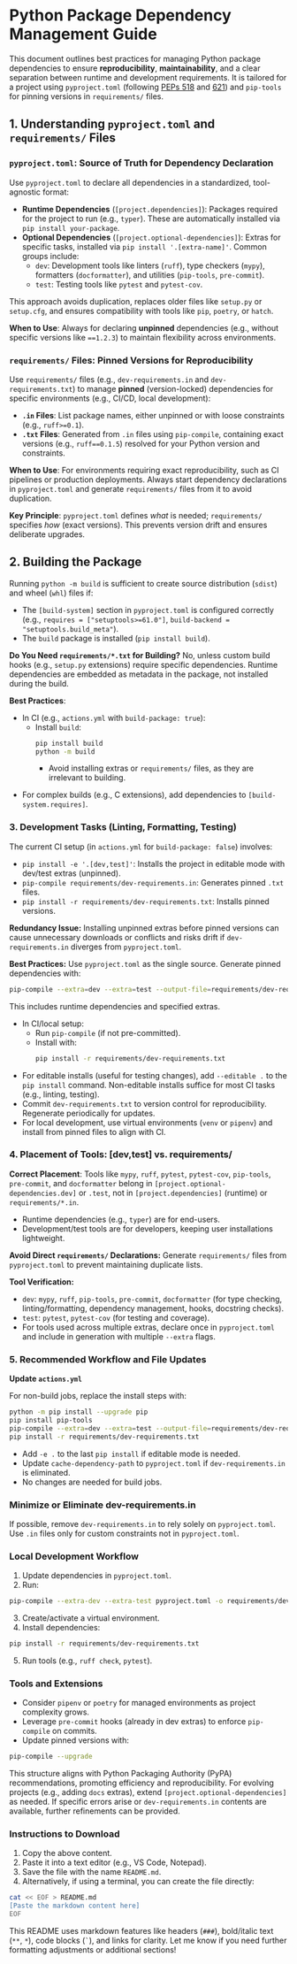 # Python Package Dependency Management Guide

This document outlines best practices for managing Python package dependencies to ensure **reproducibility**, **maintainability**, and a clear separation between runtime and development requirements. It is tailored for a project using `pyproject.toml` (following [PEPs 518](https://peps.python.org/pep-0518/) and [621](https://peps.python.org/pep-0621/)) and `pip-tools` for pinning versions in `requirements/` files.

## 1. Understanding `pyproject.toml` and `requirements/` Files

### `pyproject.toml`: Source of Truth for Dependency Declaration
Use `pyproject.toml` to declare all dependencies in a standardized, tool-agnostic format:

- **Runtime Dependencies** (`[project.dependencies]`): Packages required for the project to run (e.g., `typer`). These are automatically installed via `pip install your-package`.
- **Optional Dependencies** (`[project.optional-dependencies]`): Extras for specific tasks, installed via `pip install '.[extra-name]'`. Common groups include:
  - `dev`: Development tools like linters (`ruff`), type checkers (`mypy`), formatters (`docformatter`), and utilities (`pip-tools`, `pre-commit`).
  - `test`: Testing tools like `pytest` and `pytest-cov`.

This approach avoids duplication, replaces older files like `setup.py` or `setup.cfg`, and ensures compatibility with tools like `pip`, `poetry`, or `hatch`.

**When to Use**: Always for declaring **unpinned** dependencies (e.g., without specific versions like `==1.2.3`) to maintain flexibility across environments.

### `requirements/` Files: Pinned Versions for Reproducibility
Use `requirements/` files (e.g., `dev-requirements.in` and `dev-requirements.txt`) to manage **pinned** (version-locked) dependencies for specific environments (e.g., CI/CD, local development):

- **`.in` Files**: List package names, either unpinned or with loose constraints (e.g., `ruff>=0.1`).
- **`.txt` Files**: Generated from `.in` files using `pip-compile`, containing exact versions (e.g., `ruff==0.1.5`) resolved for your Python version and constraints.

**When to Use**: For environments requiring exact reproducibility, such as CI pipelines or production deployments. Always start dependency declarations in `pyproject.toml` and generate `requirements/` files from it to avoid duplication.

**Key Principle**: `pyproject.toml` defines *what* is needed; `requirements/` specifies *how* (exact versions). This prevents version drift and ensures deliberate upgrades.

## 2. Building the Package

Running `python -m build` is sufficient to create source distribution (`sdist`) and wheel (`whl`) files if:

- The `[build-system]` section in `pyproject.toml` is configured correctly (e.g., `requires = ["setuptools>=61.0"]`, `build-backend = "setuptools.build_meta"`).
- The `build` package is installed (`pip install build`).

**Do You Need `requirements/*.txt` for Building?** No, unless custom build hooks (e.g., `setup.py` extensions) require specific dependencies. Runtime dependencies are embedded as metadata in the package, not installed during the build.

**Best Practices**:
- In CI (e.g., `actions.yml` with `build-package: true`):
  - Install `build`:
    ```bash
    pip install build
    python -m build
    ```
    * Avoid installing extras or `requirements/` files, as they are irrelevant to building.
* For complex builds (e.g., C extensions), add dependencies to `[build-system.requires]`.

### 3. Development Tasks (Linting, Formatting, Testing)

The current CI setup (in `actions.yml` for `build-package: false`) involves:

* `pip install -e '.[dev,test]'`: Installs the project in editable mode with dev/test extras (unpinned).
* `pip-compile requirements/dev-requirements.in`: Generates pinned `.txt` files.
* `pip install -r requirements/dev-requirements.txt`: Installs pinned versions.

**Redundancy Issue:** Installing unpinned extras before pinned versions can cause unnecessary downloads or conflicts and risks drift if `dev-requirements.in` diverges from `pyproject.toml`.

**Best Practices:**
Use `pyproject.toml` as the single source. Generate pinned dependencies with:
```bash
pip-compile --extra=dev --extra=test --output-file=requirements/dev-requirements.txt pyproject.toml
```
This includes runtime dependencies and specified extras.

* In CI/local setup:
    * Run `pip-compile` (if not pre-committed).
    * Install with:
        ```bash
        pip install -r requirements/dev-requirements.txt
        ```
* For editable installs (useful for testing changes), add `--editable .` to the `pip install` command. Non-editable installs suffice for most CI tasks (e.g., linting, testing).
* Commit `dev-requirements.txt` to version control for reproducibility. Regenerate periodically for updates.
* For local development, use virtual environments (`venv` or `pipenv`) and install from pinned files to align with CI.

### 4. Placement of Tools: [dev,test] vs. requirements/

**Correct Placement**: Tools like `mypy`, `ruff`, `pytest`, `pytest-cov`, `pip-tools`, `pre-commit`, and `docformatter` belong in `[project.optional-dependencies.dev]` or `.test`, not in `[project.dependencies]` (runtime) or `requirements/*.in`.

* Runtime dependencies (e.g., `typer`) are for end-users.
* Development/test tools are for developers, keeping user installations lightweight.

**Avoid Direct `requirements/` Declarations:** Generate `requirements/` files from `pyproject.toml` to prevent maintaining duplicate lists.

**Tool Verification:**

* `dev`: `mypy`, `ruff`, `pip-tools`, `pre-commit`, `docformatter` (for type checking, linting/formatting, dependency management, hooks, docstring checks).
* `test`: `pytest`, `pytest-cov` (for testing and coverage).
* For tools used across multiple extras, declare once in `pyproject.toml` and include in generation with multiple `--extra` flags.

### 5. Recommended Workflow and File Updates

**Update `actions.yml`**

For non-build jobs, replace the install steps with:
```bash
python -m pip install --upgrade pip
pip install pip-tools
pip-compile --extra=dev --extra=test --output-file=requirements/dev-requirements.txt pyproject.toml requirements/dev-requirements.in
pip install -r requirements/dev-requirements.txt
```
* Add `-e .` to the last `pip install` if editable mode is needed.
* Update `cache-dependency-path` to `pyproject.toml` if `dev-requirements.in` is eliminated.
* No changes are needed for build jobs.

### Minimize or Eliminate dev-requirements.in

If possible, remove `dev-requirements.in` to rely solely on `pyproject.toml`. Use `.in` files only for custom constraints not in `pyproject.toml`.

### Local Development Workflow

1. Update dependencies in `pyproject.toml`.
2. Run:

```bash
pip-compile --extra-dev --extra-test pyproject.toml -o requirements/dev-requirements.txt
```
3. Create/activate a virtual environment.
4. Install dependencies:

```bash
pip install -r requirements/dev-requirements.txt
```
5. Run tools (e.g., `ruff check`, `pytest`).

### Tools and Extensions

* Consider `pipenv` or `poetry` for managed environments as project complexity grows.
* Leverage `pre-commit` hooks (already in dev extras) to enforce `pip-compile` on commits.
* Update pinned versions with:
```bash
pip-compile --upgrade
```
This structure aligns with Python Packaging Authority (PyPA) recommendations, promoting efficiency and reproducibility. For evolving projects (e.g., adding `docs` extras), extend `[project.optional-dependencies]` as needed. If specific errors arise or `dev-requirements.in` contents are available, further refinements can be provided.

### Instructions to Download
1. Copy the above content.
2. Paste it into a text editor (e.g., VS Code, Notepad).
3. Save the file with the name `README.md`.
4. Alternatively, if using a terminal, you can create the file directly:

```bash
cat << EOF > README.md
[Paste the markdown content here]
EOF
```
This README uses markdown features like headers (`###`), bold/italic text (`**`, `*`), code blocks (``` ` ```), and links for clarity. Let me know if you need further formatting adjustments or additional sections!